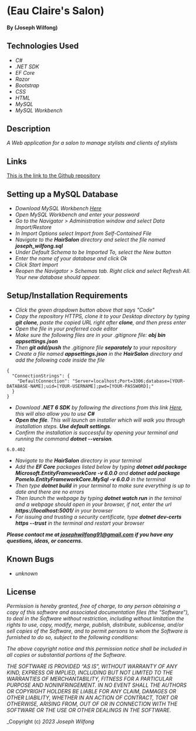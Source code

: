 # (Eau Claire's Salon)


#### By (Joseph Wilfong)

## Technologies Used

* _C#_
* _.NET SDK_
* _EF Core_
* _Razor_
* _Bootstrap_
* _CSS_
* _HTML_
* _MySQL_
* _MySQL Workbench_




## Description

_A Web application for a salon to manage stylists and clients of stylists_

## Links

[This is the link to the Github repository](https://github.com/jcarenza67/Eau-Claire-Salon.Solution) 

## Setting up a MySQL Database

* _Download MySQL Workbench [Here](https://dev.mysql.com/downloads/workbench/)_
* _Open MySQL Workbench and enter your password_
* _Go to the Navigator > Administration window and select Data Import/Restore_
* _In Import Options select Import from Self-Contained File_
* _Navigate to the ***HairSalon*** directory and select the file named ***joseph_wilfong.sql***_
* _Under Default Schema to be Imported To, select the New button_
* _Enter the name of your database and click Ok_
* _Click Start Import_
* _Reopen the Navigator > Schemas tab. Right click and select Refresh All. Your new database should appear._

## Setup/Installation Requirements

* _Click the green dropdown button above that says "Code"_
* _Copy the repository HTTPS, clone it to your Desktop directory by typing ***git clone***, paste the copied URL right after **clone**, and then press enter_
* _Open the file in your preferred code editor_
* _Make sure the following files are in your .gitignore file:_
***obj***
***bin***
***appsettings.json***
* _Then ***git add/push*** the .gitignore file ***separately*** to your repository_
* _Create a file named ***appsettings.json*** in the ***HairSalon*** directory and add the following code inside the file_
```
{
  "ConnectionStrings": {
    "DefaultConnection": "Server=localhost;Port=3306;database=[YOUR-DATABASE-NAME];uid=[YOUR-USERNAME];pwd=[YOUR-PASSWORD];"
  }
}
```
* _Download ***.NET 6 SDK*** by following the directions from this link [Here](https://dotnet.microsoft.com/en-us/download/dotnet/6.0), this will also allow you to use **C#**_
* _**Open the file**. This will launch an installer which will walk you through installation steps. ***Use default settings***._
* _Confirm the installation is successful by opening your terminal and running the command ***dotnet --version***._
```
6.0.402
```
* _Navigate to the ***HairSalon*** directory in your terminal_
* _Add the ***EF Core*** packages listed below by typing ***dotnet add package Microsoft.EntityFrameworkCore -v 6.0.0*** and ***dotnet add package Pomelo.EntityFrameworkCore.MySql -v 6.0.0*** in the terminal_
* _Then type ***dotnet build*** in your terminal to make sure everything is up to date and there are no errors_
* _Then launch the webpage by typing ***dotnet watch run*** in the teminal and a webpage should open in your browser, if not, enter the url ***https://localhost:5001/*** in your browser_
* _For issuing and trusting a security certificate, type ***dotnet dev-certs https --trust*** in the terminal and restart your browser_



***_Please contact me at josephwilfong91@gmail.com if you have any questions, ideas, or concerns._***


## Known Bugs

* _unknown_

## License


_Permission is hereby granted, free of charge, to any person obtaining a copy of this software and associated documentation files (the “Software”), to deal in the Software without restriction, including without limitation the rights to use, copy, modify, merge, publish, distribute, sublicense, and/or sell copies of the Software, and to permit persons to whom the Software is furnished to do so, subject to the following conditions:_

_The above copyright notice and this permission notice shall be included in all copies or substantial portions of the Software._

_THE SOFTWARE IS PROVIDED “AS IS”, WITHOUT WARRANTY OF ANY KIND, EXPRESS OR IMPLIED, INCLUDING BUT NOT LIMITED TO THE WARRANTIES OF MERCHANTABILITY, FITNESS FOR A PARTICULAR PURPOSE AND NONINFRINGEMENT. IN NO EVENT SHALL THE AUTHORS OR COPYRIGHT HOLDERS BE LIABLE FOR ANY CLAIM, DAMAGES OR OTHER LIABILITY, WHETHER IN AN ACTION OF CONTRACT, TORT OR OTHERWISE, ARISING FROM, OUT OF OR IN CONNECTION WITH THE SOFTWARE OR THE USE OR OTHER DEALINGS IN THE SOFTWARE._

_Copyright (c) _2023_ _Joseph Wilfong_